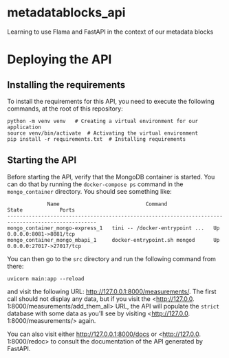 # metadatablocks_api

Learning to use Flama and FastAPI in the context of our metadata blocks

# Deploying the API

## Installing the requirements

To install the requirements for this API, you need to execute the following 
commands, at the root of this repository: 

```shell
python -m venv venv   # Creating a virtual environment for our application
source venv/bin/activate  # Activating the virtual environment
pip install -r requirements.txt  # Installing requirements
```

## Starting the API

Before starting the API, verify that the MongoDB container is started. You can 
do that by running the `docker-compose ps` command in the `mongo_container` 
directory. You should see something like:

```text
             Name                            Command               State            Ports          
---------------------------------------------------------------------------------------------------
mongo_container_mongo-express_1   tini -- /docker-entrypoint ...   Up      0.0.0.0:8081->8081/tcp  
mongo_container_mongo_mbapi_1     docker-entrypoint.sh mongod      Up      0.0.0.0:27017->27017/tcp
```

You can then go to the `src` directory and run the following command from there: 

```shell
uvicorn main:app --reload
```

and visit the following URL: <http://127.0.0.1:8000/measurements/>. The 
first call should not display any data, but if you visit the <http://127.0.0.
1:8000/measurements/add_them_all> URL, the API will populate the `strict` 
database with some data as you'll see by visiting <http://127.0.0.
1:8000/measurements/> again.  

You can also visit either <http://127.0.0.1:8000/docs> or <http://127.0.0.
1:8000/redoc> to consult the documentation of the API generated by FastAPI. 
